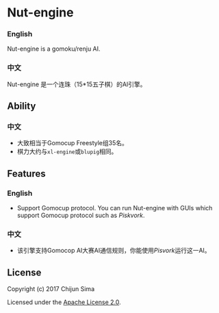 # Nut-engine

### English
Nut-engine is a gomoku/renju AI.

### 中文
Nut-engine 是一个连珠（15*15五子棋）的AI引擎。

## Ability

### 中文
+ 大致相当于Gomocup Freestyle组35名。
+ 棋力大约与```xl-engine```或```blupig```相同。

## Features

### English
+ Support Gomocup protocol. You can run Nut-engine with GUIs which support Gomocup protocol such as *Piskvork*.

### 中文
+ 该引擎支持Gomocop AI大赛AI通信规则，你能使用*Pisvork*运行这一AI。

## License

Copyright (c) 2017 Chijun Sima

Licensed under the [Apache License 2.0](http://www.apache.org/licenses/).